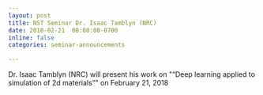 ```yaml
---
layout: post
title: NST Seminar Dr. Isaac Tamblyn (NRC)
date: 2018-02-21  08:00:00-0700
inline: false
categories: seminar-announcements

---
```


Dr. Isaac Tamblyn (NRC) will present his work on "“Deep learning applied to simulation of 2d materials”" on February 21, 2018 


